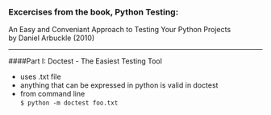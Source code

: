 ### Excercises from the book, Python Testing:    
An Easy and Conveniant Approach to Testing Your Python Projects  
by Daniel Arbuckle (2010)  
____________________________

####Part I:  Doctest - The Easiest Testing Tool
- uses .txt file
- anything that can be expressed in python is valid in doctest
- from command line  
```$ python -m doctest foo.txt```
 
